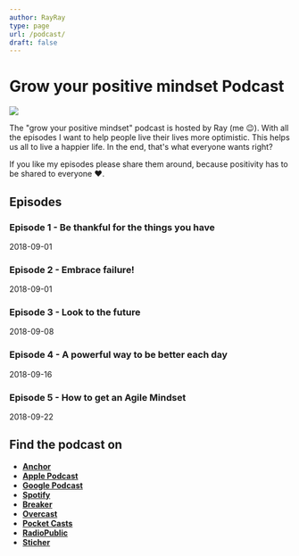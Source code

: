 ```yaml
---
author: RayRay
type: page
url: /podcast/
draft: false
---
```


# Grow your positive mindset Podcast

![](https://res.cloudinary.com/raymons/image/upload/c_scale,f_auto,q_71,w_1400/v1536953965/byrayray/Grow_your_positive_mindset_podcast.jpg)

The "grow your positive mindset" podcast is hosted by Ray (me 😉). With all the episodes I want to help people live their lives more optimistic. This helps us all to live a happier life. In the end, that's what everyone wants right?

If you like my episodes please share them around, because positivity has to be shared to everyone ❤️.

## Episodes

### Episode 1 - Be thankful for the things you have
<time>2018-09-01</time>

<div class="progressive-iframe" data-src="https://anchor.fm/growpositivemindset/embed/episodes/1---Be-thankful-for-the-things-you-have-e24lsp"></div>

### Episode 2 - Embrace failure!
<time>2018-09-01</time>

<div class="progressive-iframe" data-src="https://anchor.fm/growpositivemindset/embed/episodes/2---Embrace-failure-e24lt6"></div>

### Episode 3 - Look to the future
<time>2018-09-08</time>

<div class="progressive-iframe" data-src="https://anchor.fm/growpositivemindset/embed/episodes/3---Look-to-the-future-e24lti"></div>

### Episode 4 - A powerful way to be better each day
<time>2018-09-16</time>
<div class="progressive-iframe" data-src="https://anchor.fm/growpositivemindset/embed/episodes/4---A-powerful-way-to-be-better-each-day-e26t36/a-a598cl"></div>

### Episode 5 - How to get an Agile Mindset
<time>2018-09-22</time>
<div class="progressive-iframe" data-src="https://anchor.fm/growpositivemindset/embed/episodes/5---How-to-get-an-Agile-Mindset-e294pm/a-a5en26"></div>

## Find the podcast on
- [**Anchor**](https://anchor.fm/growpositivemindset)
- [**Apple Podcast**](https://itunes.apple.com/us/podcast/positivity-by-ray/id1425920642)
- [**Google Podcast**](https://www.google.com/podcasts?feed=aHR0cHM6Ly9hbmNob3IuZm0vcy8xODI0NTI4L3BvZGNhc3QvcnNz)
- [**Spotify**](https://open.spotify.com/show/6Y2fr3Uc03bkriRf4cC4LV)
- [**Breaker**](https://www.breaker.audio/positivity-by-ray)
- [**Overcast**](https://overcast.fm/itunes1425920642/positivity-by-ray)
- [**Pocket Casts** ](https://pca.st/61JW)
- [**RadioPublic**](https://play.radiopublic.com/positivity-by-ray-Wkdm1Y)
- [**Sticher**](https://www.stitcher.com/podcast/anchor-podcasts/positivity-by-ray)